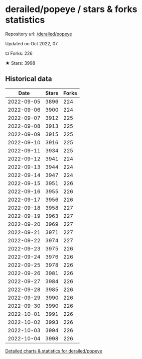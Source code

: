 # derailed/popeye / stars & forks statistics

Repository url: [/derailed/popeye](https://github.com/derailed/popeye)

Updated on Oct 2022, 07

☋ Forks: 226

★ Stars: 3998

## Historical data
| Date | Stars | Forks |
|------|-------|-------|
| 2022-09-05 | 3896 | 224 | 
| 2022-09-06 | 3900 | 224 | 
| 2022-09-07 | 3912 | 225 | 
| 2022-09-08 | 3913 | 225 | 
| 2022-09-09 | 3915 | 225 | 
| 2022-09-10 | 3916 | 225 | 
| 2022-09-11 | 3934 | 225 | 
| 2022-09-12 | 3941 | 224 | 
| 2022-09-13 | 3944 | 224 | 
| 2022-09-14 | 3947 | 224 | 
| 2022-09-15 | 3951 | 226 | 
| 2022-09-16 | 3955 | 226 | 
| 2022-09-17 | 3956 | 226 | 
| 2022-09-18 | 3958 | 227 | 
| 2022-09-19 | 3963 | 227 | 
| 2022-09-20 | 3969 | 227 | 
| 2022-09-21 | 3971 | 227 | 
| 2022-09-22 | 3974 | 227 | 
| 2022-09-23 | 3975 | 226 | 
| 2022-09-24 | 3976 | 226 | 
| 2022-09-25 | 3978 | 226 | 
| 2022-09-26 | 3981 | 226 | 
| 2022-09-27 | 3984 | 226 | 
| 2022-09-28 | 3985 | 226 | 
| 2022-09-29 | 3990 | 226 | 
| 2022-09-30 | 3990 | 226 | 
| 2022-10-01 | 3991 | 226 | 
| 2022-10-02 | 3993 | 226 | 
| 2022-10-03 | 3994 | 226 | 
| 2022-10-04 | 3998 | 226 | 


[Detailed charts & statistics for derailed/popeye](https://reviewgithub.com/rep/derailed/popeye)
